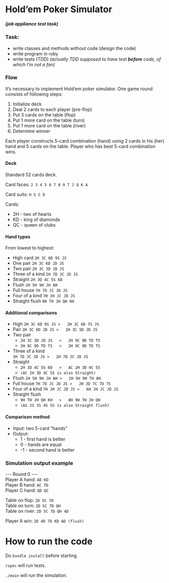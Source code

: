 # Hold’em Poker Simulator
##### (job appliance test task)
 
 
### Task:
* write classes and methods without code (design the code)
* write program in ruby
* write tests (TDD) *(actually TDD supposed to have test **before** code, of which I'm not a fan)*

### Flow
It’s necessary to implement Hold‘em poker simulator. 
One game round consists of following steps:
1. Initialize deck
1. Deal 2 cards to each player (pre-flop)
1. Put 3 cards on the table (flop)
1. Put 1 more card on the table (turn)
1. Put 1 more card on the table (river)
1. Determine winner

Each player constructs 5-card combination (hand) using 2 cards in his (her) hand and 5 cards on the table. 
Player who has best 5-card combination wins.

#### Deck
Standard 52 cards deck.

Card faces: `2 3 4 5 6 7 8 9 T J Q K A`

Card suits: `H S C D`

Cards:	
* 2H - two of hearts  
* KD - king of diamonds  
* QC - queen of clubs  
	
#### Hand types
From lowest to highest:
* High card	`2H 3C 6D 9S JS`
* One pair	`2H 3C 6D JD JS`
* Two pair	`2H 3C 3D JD JS`
* Three of a kind	`2H 7D JC JD JS`
* Straight	`2H 3D 4C 5S 6D`
* Flush	`2H 5H 9H JH AH`
* Full house	`7H 7D JC JD JS`
* Four of a kind	`7H JH JC JD JS`
* Straight flush	`9H TH JH QH KH`

#### Additional comparisons
* High	`2H 3C 6D 9S JS	>	2H 3C 6D 7S JS`
* Pair	`2H 3C 6D JD JS	>	2H 3C 5D JD JS`
* Two pair	
    * `2H 3C 3D JD JS	>	2H 9C 9D TD TS`
    * `3H 9C 9D TD TS	>	2H 9C 9D TD TS`
* Three of a kind	
    `3H 7D JC JD JS	>	2H 7D JC JD JS`
* Straight	
    * `2H 3D 4C 5S 6D	>	AC 2H 3D 4C 5S`
	* `(AC 2H 3D 4C 5S is also Straight)`
* Flush	`2H 5H 9H JH AH	>	2H 5H 9H TH AH`
* Full house	`7H 7D JC JD JS	>	JH JD 7C 7D 7S`
* Four of a kind	`7H JH JC JD JS	>	6H JH JC JD JS`
* Straight flush	
    * `9H TH JH QH KH	>	8H 9H TH JH QH`
	* `(AS 2S 3S 4S 5S is also Straight flush)`

#### Comparison method
* Input:	two 5-card “hands”
* Output:	
     * 1 - first hand is better
     * 0 - hands are equal
     * -1 - second hand is better

### Simulation output example
--- Round 0 ---  
Player A hand:	`AD KD`  
Player B hand:	`AC TD`  
Player C hand:	`QD QC`  
  
Table on flop:	`2D 5C 7D`   
Table on turn:	`2D 5C 7D QH`   
Table on river:	`2D 5C 7D QH 4D`   
 
Player A win:	`2D 4D 7D KD AD (flush)`  




# How to run the code
Do `bundle install` before starting.

`rspec` will run tests.

`./main` will run the simulation.

